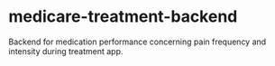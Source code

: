 # medicare-treatment-backend
Backend for medication performance concerning pain frequency and intensity during treatment app.
